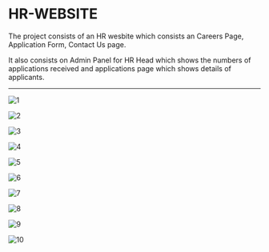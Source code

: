 # HR-WEBSITE

The project consists of an HR wesbite which consists an Careers Page, Application Form, Contact Us page.

It also consists on Admin Panel for HR Head which shows the numbers of applications received and applications page which shows details of applicants.

----------------------------------------------------------------------------------------------------------------------------------------------------------------------------------

![1](https://user-images.githubusercontent.com/29537650/87233521-f98e4880-c3e5-11ea-9c2b-cb269bf85202.png)


![2](https://user-images.githubusercontent.com/29537650/87233527-057a0a80-c3e6-11ea-9973-01ee301819d5.png)


![3](https://user-images.githubusercontent.com/29537650/87233531-0c088200-c3e6-11ea-9657-569dc024a000.png)


![4](https://user-images.githubusercontent.com/29537650/87233532-0dd24580-c3e6-11ea-9611-6ae522abe767.png)


![5](https://user-images.githubusercontent.com/29537650/87233533-0e6adc00-c3e6-11ea-80d1-0ca303780955.png)


![6](https://user-images.githubusercontent.com/29537650/87233534-0f9c0900-c3e6-11ea-83f7-a463280ef037.png)


![7](https://user-images.githubusercontent.com/29537650/87233537-11fe6300-c3e6-11ea-979a-959d32d080f2.png)


![8](https://user-images.githubusercontent.com/29537650/87233540-1296f980-c3e6-11ea-9411-49b72a507994.png)


![9](https://user-images.githubusercontent.com/29537650/87233541-13c82680-c3e6-11ea-8457-43fa5d09505d.png)


![10](https://user-images.githubusercontent.com/29537650/87233542-1460bd00-c3e6-11ea-8865-c4a1c002dc44.png)
